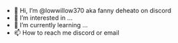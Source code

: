 - 👋 Hi, I’m @lowwillow370 aka fanny deheato on discord
- 👀 I’m interested in ...
- 🌱 I’m currently learning ...
- 📫 How to reach me discord or email
